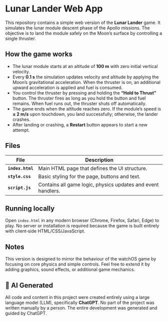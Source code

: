 # Lunar Lander Web App

This repository contains a simple web version of the **Lunar Lander** game. It simulates the lunar module descent phase of the Apollo missions. The objective is to land the module safely on the Moon’s surface by controlling a single thruster.

## How the game works

- The lunar module starts at an altitude of **100 m** with zero initial vertical velocity.
- Every **0.1 s** the simulation updates velocity and altitude by applying the Moon’s gravitational acceleration. When the thruster is on, an additional upward acceleration is applied and fuel is consumed.
- You control the thruster by pressing and holding the **“Hold to Thrust”** button. The thruster fires as long as you hold the button and fuel remains. When fuel runs out, the thruster shuts off automatically.
- The game ends when the altitude reaches zero. If the module’s speed is **≤ 2 m/s** upon touchdown, you land successfully; otherwise, the lander crashes.
- After landing or crashing, a **Restart** button appears to start a new attempt.

## Files

| File | Description |
| --- | --- |
| **`index.html`** | Main HTML page that defines the UI structure. |
| **`style.css`** | Basic styling for the page, buttons and text. |
| **`script.js`** | Contains all game logic, physics updates and event handlers. |

## Running locally

Open `index.html` in any modern browser (Chrome, Firefox, Safari, Edge) to play. No server or installation is required because the game is built entirely with client‑side HTML/CSS/JavaScript.

## Notes

This version is designed to mirror the behaviour of the watchOS game by focusing on core physics and simple controls. Feel free to extend it by adding graphics, sound effects, or additional game mechanics.

## 🤖 AI Generated

All code and content in this project were created entirely using a large language model (LLM), specifically **ChatGPT**. No part of the project was written manually by a person. The entire development was generated and guided by ChatGPT.

